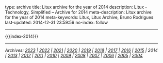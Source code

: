 type: archive
title: Litux archive for the year of 2014
description: Litux - Technology, Simplified – Archive for 2014
meta-description: Litux archive for the year of 2014
meta-keywords: Litux, Litux Archive, Bruno Rodrigues
last-updated: 2014-12-31 23:59:59
no-index: follow

---
<div id="home-index">
  {{{index-2014}}}
</div>

---
*Archives: [2023](/) | [2022](/archive/2022) | [2021](/archive/2021) | [2020](/archive/2020) | [2019](/archive/2019) | [2018](/archive/2018) | [2017](/archive/2017) | [2016](/archive/2016) | [2015](/archive/2015) | 2014 | [2013](/archive/2013) | [2012](/archive/2012) | [2011](/archive/2011) | [2010](/archive/2010) | [2009](/archive/2009) | [2008](/archive/2008) | [2007](/archive/2007) | [2006](/archive/2006) | [2005](/archive/2005) | [2004](/archive/2004)*
